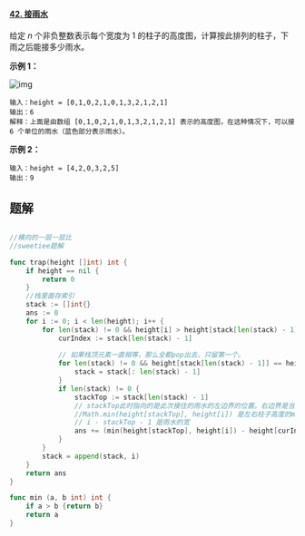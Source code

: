 #### [42. 接雨水](https://leetcode-cn.com/problems/trapping-rain-water/)

给定 *n* 个非负整数表示每个宽度为 1 的柱子的高度图，计算按此排列的柱子，下雨之后能接多少雨水。

 

**示例 1：**

![img](C:\Users\mars\Documents\keepCoding\leetCodingSon\rainwatertrap.png)

```
输入：height = [0,1,0,2,1,0,1,3,2,1,2,1]
输出：6
解释：上面是由数组 [0,1,0,2,1,0,1,3,2,1,2,1] 表示的高度图，在这种情况下，可以接 6 个单位的雨水（蓝色部分表示雨水）。 
```

**示例 2：**

```
输入：height = [4,2,0,3,2,5]
输出：9
```

## 题解



```go

//横向的一层一层比
//sweetiee题解

func trap(height []int) int {
    if height == nil {
        return 0
    }
    //栈里面存索引
    stack := []int{}
    ans := 0
    for i := 0; i < len(height); i++ {
        for len(stack) != 0 && height[i] > height[stack[len(stack) - 1]] {
            curIndex := stack[len(stack) - 1]
            
            // 如果栈顶元素一直相等，那么全都pop出去，只留第一个。
            for len(stack) != 0 && height[stack[len(stack) - 1]] == height[curIndex] {
                stack = stack[: len(stack) - 1]
            }
            if len(stack) != 0 {
                stackTop := stack[len(stack) - 1]
                // stackTop此时指向的是此次接住的雨水的左边界的位置。右边界是当前的柱体，即i
                //Math.min(height[stackTop], height[i]) 是左右柱子高度的min，减去height[curIdx]就是雨水的高
                // i - stackTop - 1 是雨水的宽
                ans += (min(height[stackTop], height[i]) - height[curIndex]) * (i - stackTop - 1)
            }
        }
        stack = append(stack, i)
    }
    return ans
}

func min (a, b int) int {
    if a > b {return b}
    return a
}
```

